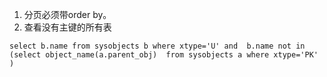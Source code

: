 1. 分页必须带order by。
2. 查看没有主键的所有表
```
select b.name from sysobjects b where xtype='U' and  b.name not in   (select object_name(a.parent_obj)  from sysobjects a where xtype='PK' )

```
